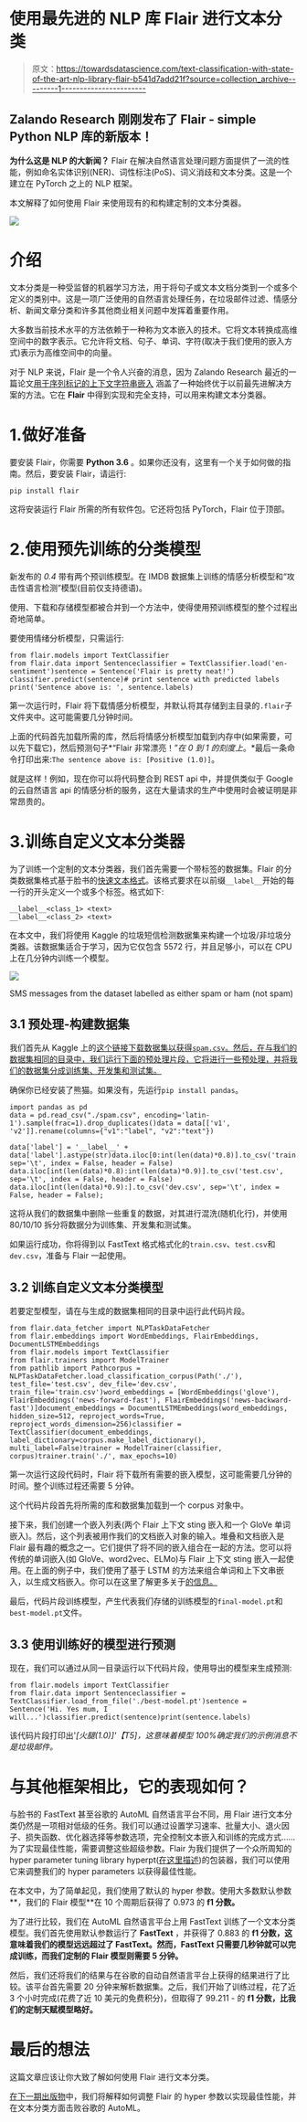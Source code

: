 # 使用最先进的 NLP 库 Flair 进行文本分类

> 原文：<https://towardsdatascience.com/text-classification-with-state-of-the-art-nlp-library-flair-b541d7add21f?source=collection_archive---------1----------------------->

## Zalando Research 刚刚发布了 Flair - simple Python NLP 库的新版本！

**为什么这是 NLP 的大新闻？** Flair 在解决自然语言处理问题方面提供了一流的性能，例如命名实体识别(NER)、词性标注(PoS)、词义消歧和文本分类。这是一个建立在 PyTorch 之上的 NLP 框架。

本文解释了如何使用 Flair 来使用现有的和构建定制的文本分类器。

![](img/8507007b41e2656163edf2739b0abdb8.png)

# 介绍

文本分类是一种受监督的机器学习方法，用于将句子或文本文档分类到一个或多个定义的类别中。这是一项广泛使用的自然语言处理任务，在垃圾邮件过滤、情感分析、新闻文章分类和许多其他商业相关问题中发挥着重要作用。

大多数当前技术水平的方法依赖于一种称为文本嵌入的技术。它将文本转换成高维空间中的数字表示。它允许将文档、句子、单词、字符(取决于我们使用的嵌入方式)表示为高维空间中的向量。

对于 NLP 来说，Flair 是一个令人兴奋的消息，因为 Zalando Research 最近的一篇论文[用于序列标记的上下文字符串嵌入](http://alanakbik.github.io/papers/coling2018.pdf) 涵盖了一种始终优于以前最先进解决方案的方法。它在 **Flair** 中得到实现和完全支持，可以用来构建文本分类器。

# 1.做好准备

要安装 Flair，你需要 **Python 3.6** 。如果你还没有，这里有一个关于如何做的指南。然后，要安装 Flair，请运行:

```
pip install flair
```

这将安装运行 Flair 所需的所有软件包。它还将包括 PyTorch，Flair 位于顶部。

# 2.使用预先训练的分类模型

新发布的 *0.4* 带有两个预训练模型。在 IMDB 数据集上训练的情感分析模型和“攻击性语言检测”模型(目前仅支持德语)。

使用、下载和存储模型都被合并到一个方法中，使得使用预训练模型的整个过程出奇地简单。

要使用情绪分析模型，只需运行:

```
from flair.models import TextClassifier
from flair.data import Sentenceclassifier = TextClassifier.load('en-sentiment')sentence = Sentence('Flair is pretty neat!')
classifier.predict(sentence)# print sentence with predicted labels
print('Sentence above is: ', sentence.labels)
```

第一次运行时，Flair 将下载情感分析模型，并默认将其存储到主目录的`.flair`子文件夹中。这可能需要几分钟时间。

上面的代码首先加载所需的库，然后将情感分析模型加载到内存中(如果需要，可以先下载它)，然后预测句子*“Flair 非常漂亮！”*在 0 到 1 的刻度上*。*最后一条命令打印出来:`The sentence above is: [Positive (1.0)]`。

就是这样！例如，现在你可以将代码整合到 REST api 中，并提供类似于 Google 的云自然语言 api 的情感分析的服务，这在大量请求的生产中使用时会被证明是非常昂贵的。

# 3.训练自定义文本分类器

为了训练一个定制的文本分类器，我们首先需要一个带标签的数据集。Flair 的分类数据集格式基于脸书的[快速文本格式](https://fasttext.cc/docs/en/supervised-tutorial.html)。该格式要求在以前缀`__label__`开始的每一行的开头定义一个或多个标签。格式如下:

```
__label__<class_1> <text>
__label__<class_2> <text>
```

在本文中，我们将使用 Kaggle 的垃圾短信检测数据集来构建一个垃圾/非垃圾分类器。该数据集适合于学习，因为它仅包含 5572 行，并且足够小，可以在 CPU 上在几分钟内训练一个模型。

![](img/5b28ef6c4cdbbc9b81e44d3124c62dde.png)

SMS messages from the dataset labelled as either spam or ham (not spam)

## 3.1 预处理-构建数据集

我们首先从 Kaggle 上的[这个链接下载数据集以获得`spam.csv`。然后，在与我们的数据集相同的目录中，我们运行下面的预处理片段，它将进行一些预处理，并将我们的数据集分成训练集、开发集和测试集。](https://www.kaggle.com/uciml/sms-spam-collection-dataset)

确保你已经安装了熊猫。如果没有，先运行`pip install pandas`。

```
import pandas as pd
data = pd.read_csv("./spam.csv", encoding='latin-1').sample(frac=1).drop_duplicates()data = data[['v1', 'v2']].rename(columns={"v1":"label", "v2":"text"})

data['label'] = '__label__' + data['label'].astype(str)data.iloc[0:int(len(data)*0.8)].to_csv('train.csv', sep='\t', index = False, header = False)
data.iloc[int(len(data)*0.8):int(len(data)*0.9)].to_csv('test.csv', sep='\t', index = False, header = False)
data.iloc[int(len(data)*0.9):].to_csv('dev.csv', sep='\t', index = False, header = False);
```

这将从我们的数据集中删除一些重复的数据，对其进行混洗(随机化行)，并使用 80/10/10 拆分将数据分为训练集、开发集和测试集。

如果运行成功，你将得到以 FastText 格式格式化的`train.csv`、`test.csv`和`dev.csv`，准备与 Flair 一起使用。

## 3.2 训练自定义文本分类模型

若要定型模型，请在与生成的数据集相同的目录中运行此代码片段。

```
from flair.data_fetcher import NLPTaskDataFetcher
from flair.embeddings import WordEmbeddings, FlairEmbeddings, DocumentLSTMEmbeddings
from flair.models import TextClassifier
from flair.trainers import ModelTrainer
from pathlib import Pathcorpus = NLPTaskDataFetcher.load_classification_corpus(Path('./'), test_file='test.csv', dev_file='dev.csv', train_file='train.csv')word_embeddings = [WordEmbeddings('glove'), FlairEmbeddings('news-forward-fast'), FlairEmbeddings('news-backward-fast')]document_embeddings = DocumentLSTMEmbeddings(word_embeddings, hidden_size=512, reproject_words=True, reproject_words_dimension=256)classifier = TextClassifier(document_embeddings, label_dictionary=corpus.make_label_dictionary(), multi_label=False)trainer = ModelTrainer(classifier, corpus)trainer.train('./', max_epochs=10)
```

第一次运行这段代码时，Flair 将下载所有需要的嵌入模型，这可能需要几分钟的时间。整个训练过程还需要 5 分钟。

这个代码片段首先将所需的库和数据集加载到一个 corpus 对象中。

接下来，我们创建一个嵌入列表(两个 Flair 上下文 sting 嵌入和一个 GloVe 单词嵌入)。然后，这个列表被用作我们的文档嵌入对象的输入。堆叠和文档嵌入是 Flair 最有趣的概念之一。它们提供了将不同的嵌入组合在一起的方法。您可以将传统的单词嵌入(如 GloVe、word2vec、ELMo)与 Flair 上下文 sting 嵌入一起使用。在上面的例子中，我们使用了基于 LSTM 的方法来组合单词和上下文串嵌入，以生成文档嵌入。你可以在这里了解更多关于[的信息。](https://github.com/zalandoresearch/flair/blob/master/resources/docs/TUTORIAL_5_DOCUMENT_EMBEDDINGS.md)

最后，代码片段训练模型，产生代表我们存储的训练模型的`final-model.pt`和`best-model.pt`文件。

## 3.3 使用训练好的模型进行预测

现在，我们可以通过从同一目录运行以下代码片段，使用导出的模型来生成预测:

```
from flair.models import TextClassifier
from flair.data import Sentenceclassifier = TextClassifier.load_from_file('./best-model.pt')sentence = Sentence('Hi. Yes mum, I will...')classifier.predict(sentence)print(sentence.labels)
```

该代码片段打印出'*[火腿(1.0)]'【T5]，这意味着模型 100%确定我们的示例消息不是垃圾邮件。*

# 与其他框架相比，它的表现如何？

与脸书的 FastText 甚至谷歌的 AutoML 自然语言平台不同，用 Flair 进行文本分类仍然是一项相对低级的任务。我们可以通过设置学习速率、批量大小、退火因子、损失函数、优化器选择等参数选项，完全控制文本嵌入和训练的完成方式……为了实现最佳性能，需要调整这些超级参数。Flair 为我们提供了一个众所周知的 hyper parameter tuning library hyperpt([在这里描述](https://github.com/zalandoresearch/flair/blob/master/resources/docs/TUTORIAL_8_MODEL_OPTIMIZATION.md))的包装器，我们可以使用它来调整我们的 hyper parameters 以获得最佳性能。

在本文中，为了简单起见，我们使用了默认的 hyper 参数。使用大多数默认参数**，我们的 Flair 模型**在 10 个周期后获得了 0.973 的 **f1 分数。**

为了进行比较，我们在 AutoML 自然语言平台上用 FastText 训练了一个文本分类模型。我们首先使用默认参数运行了 **FastText** ，并获得了 0.883 的 **f1 分数，这意味着我们的模型远远超过了 FastText。然而，FastText 只需要几秒钟就可以完成训练，而我们定制的 Flair 模型则需要 5 分钟。**

然后，我们还将我们的结果与在谷歌的自动自然语言平台上获得的结果进行了比较。该平台首先需要 20 分钟来解析数据集。之后，我们开始了训练过程，花了近 3 个小时完成(花费了近 10 美元的免费积分)，但取得了 99.211 - 的 **f1 分数，比我们的定制天赋模型略好。**

# 最后的想法

这篇文章应该让你大致了解如何使用 Flair 进行文本分类。

[在下一期出版物](/how-to-beat-automl-hyperparameter-optimisation-with-flair-3b2f5092d9f5)中，我们将解释如何调整 Flair 的 hyper 参数以实现最佳性能，并在文本分类方面击败谷歌的 AutoML。